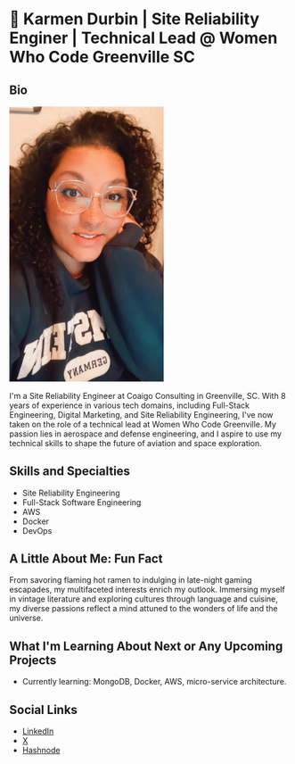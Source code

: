 # 🚀 Karmen Durbin | Site Reliability Enginer | Technical Lead @ Women Who Code Greenville SC

## Bio
<img src="kd-profile-pic.JPG" alt="Profile Picture" width="55%" height="40%">

I'm a Site Reliability Engineer at Coaigo Consulting in Greenville, SC. With 8 years of experience in various tech domains, including Full-Stack Engineering, Digital Marketing, and Site Reliability Engineering, I've now taken on the role of a technical lead at Women Who Code Greenville. My passion lies in aerospace and defense engineering, and I aspire to use my technical skills to shape the future of aviation and space exploration.

## Skills and Specialties
- Site Reliability Engineering
- Full-Stack Software Engineering
- AWS
- Docker
- DevOps

## A Little About Me: Fun Fact
From savoring flaming hot ramen to indulging in late-night gaming escapades, my multifaceted interests enrich my outlook. Immersing myself in vintage literature and exploring cultures through language and cuisine, my diverse passions reflect a mind attuned to the wonders of life and the universe.

## What I'm Learning About Next or Any Upcoming Projects
- Currently learning: MongoDB, Docker, AWS, micro-service architecture.

## Social Links
- [LinkedIn](https://www.linkedin.com/in/karmen-kristina-durbin/)
- [X](https://twitter.com/karmen_durbin)
- [Hashnode](https://hashnode.com/@kodebae)